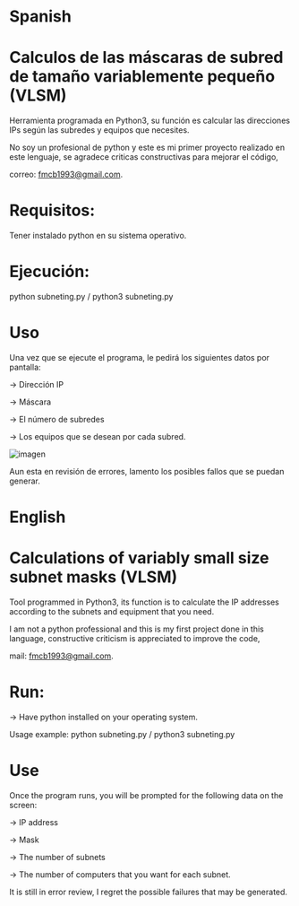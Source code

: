 # Spanish
# Calculos de las máscaras de subred de tamaño variablemente pequeño (VLSM)
Herramienta programada en Python3, su función es calcular las direcciones IPs según las subredes y equipos que necesites.

No soy un profesional de python y este es mi primer proyecto realizado en este lenguaje, se agradece criticas constructivas para mejorar el código,

correo: fmcb1993@gmail.com.

# Requisitos: 

Tener instalado python en su sistema operativo.

# Ejecución: 

python subneting.py / python3 subneting.py

# Uso

Una vez que se ejecute el programa, le pedirá los siguientes datos por pantalla:

-> Dirección IP

-> Máscara

-> El número de subredes

-> Los equipos que se desean por cada subred.

![imagen](https://user-images.githubusercontent.com/101093078/161427620-d15dc515-4e1a-4fb0-b577-fc0e6dc1e8f2.png)

Aun esta en revisión de errores, lamento los posibles fallos que se puedan generar.

# English 
# Calculations of variably small size subnet masks (VLSM)
Tool programmed in Python3, its function is to calculate the IP addresses according to the subnets and equipment that you need.

I am not a python professional and this is my first project done in this language, constructive criticism is appreciated to improve the code,

mail: fmcb1993@gmail.com.

# Run:

-> Have python installed on your operating system.

Usage example: python subneting.py / python3 subneting.py

# Use

Once the program runs, you will be prompted for the following data on the screen:

-> IP address

-> Mask

-> The number of subnets

-> The number of computers that you want for each subnet.

It is still in error review, I regret the possible failures that may be generated.
